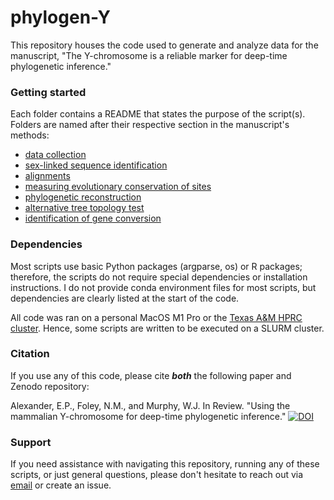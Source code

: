# phylogen-Y

This repository houses the code used to generate and analyze data for the manuscript, "The Y-chromosome is a reliable marker for deep-time phylogenetic inference."

### Getting started
Each folder contains a README that states the purpose of the script(s). Folders are named after their respective section in the manuscript's methods:
* [data collection](https://github.com/emistasis/phylogen-y/tree/main/data-collection)
* [sex-linked sequence identification](https://github.com/emistasis/phylogen-y/tree/main/sex-linked)
* [alignments](https://github.com/emistasis/phylogen-y/tree/main/alignment-generation)
* [measuring evolutionary conservation of sites](https://github.com/emistasis/phylogen-y/tree/main/evolutionary-conservation)
* [phylogenetic reconstruction](https://github.com/emistasis/phylogen-y/tree/main/phylogenies)
* [alternative tree topology test](https://github.com/emistasis/phylogen-y/tree/main/topology_tests)
* [identification of gene conversion](https://github.com/emistasis/phylogen-y/tree/main/gene-conversion)

### Dependencies
Most scripts use basic Python packages (argparse, os) or R packages; therefore, the scripts do not require special dependencies or installation instructions. I do not provide conda environment files for most scripts, but dependencies are clearly listed at the start of the code.

All code was ran on a personal MacOS M1 Pro or the [Texas A&M HPRC cluster](https://hprc.tamu.edu). Hence, some scripts are written to be executed on a SLURM cluster.

### Citation
If you use any of this code, please cite **_both_** the following paper and Zenodo repository:

Alexander, E.P., Foley, N.M., and Murphy, W.J. In Review. "Using the mammalian Y-chromosome for deep-time phylogenetic inference." [![DOI](https://zenodo.org/badge/943486982.svg)](https://doi.org/10.5281/zenodo.16809373)
 
### Support
If you need assistance with navigating this repository, running any of these scripts, or just general questions, please don't hesitate to reach out via [email](emmarie.alexander@tamu.edu) or create an issue.
